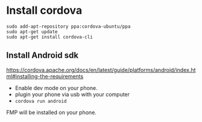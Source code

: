 # Install cordova

```
sudo add-apt-repository ppa:cordova-ubuntu/ppa
sudo apt-get update
sudo apt-get install cordova-cli
```

## Install Android sdk
https://cordova.apache.org/docs/en/latest/guide/platforms/android/index.html#installing-the-requirements

- Enable dev mode on your phone.
- plugin your phone via usb with your computer
- `cordova run android`

FMP will be installed on your phone.

